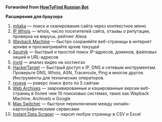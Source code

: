 **Forwarded from [HowToFind Russian Bot](https://t.me/HowToFindRU_Robot)**

**Расширения для браузера**

1. [mitaka](https://chrome.google.com/webstore/detail/mitaka/bfjbejmeoibbdpfdbmbacmefcbannnbg) — поиск и сканирование сайта через контекстное меню
2. [IP Whois](https://chrome.google.com/webstore/detail/ip-whois-flags-chrome-web/kmdfbacgombndnllogoijhnggalgmkon) — whois, число посетителей сайта, отзывы о репутации, проверка на вирусы, рейтинг Alexa
3. [Wayback Machine](https://chrome.google.com/webstore/detail/wayback-machine/fpnmgdkabkmnadcjpehmlllkndpkmiak) — быстро сохраняйте веб-страницы в интернет архиве и просматривайте архив текущей
4. [Sputnik](https://chrome.google.com/webstore/detail/sputnik/manapjdamopgbpimgojkccikaabhmocd) — быстрый и простой поиск IP-адресов, доменов, файловых хешей и URL-адресов
5. [invid](https://www.invid-project.eu/tools-and-services/invid-verification-plugin/) — анализ видео на хостингах
6. [HackerTarget](https://chrome.google.com/webstore/detail/ip-dns-security-tools-hac/phjkepckmcnjohilmbjlcoblenhgpjmo) — Быстрый доступ к IP, DNS и сетевым инструментам. Проверьте DNS, Whois, ASN, Traceroute, Ping и многое другое. Инструменты для технических операторов.
7. [reveye](https://chrome.google.com/webstore/detail/reveye-reverse-image-sear/keaaclcjhehbbapnphnmpiklalfhelgf) — реверс поиск фото по 5 сайтам
8. [Web Archives](https://chrome.google.com/webstore/detail/web-archives/hkligngkgcpcolhcnkgccglchdafcnao) — заархивированные и кэшированные версии веб-страниц в более чем 10 поисковых системах, таких как Wayback Machine, ArchiveIs и Google
9. [Map Switcher](https://chrome.google.com/webstore/detail/map-switcher/fanpjcbgdinjeknjikpfnldfpnnpkelb) — быстрое переключение между онлайн-картографическими сервисами
10. [Instant Data Scraper](https://chrome.google.com/webstore/detail/instant-data-scraper/ofaokhiedipichpaobibbnahnkdoiiah) — парсит любую страницу в CSV и Excel